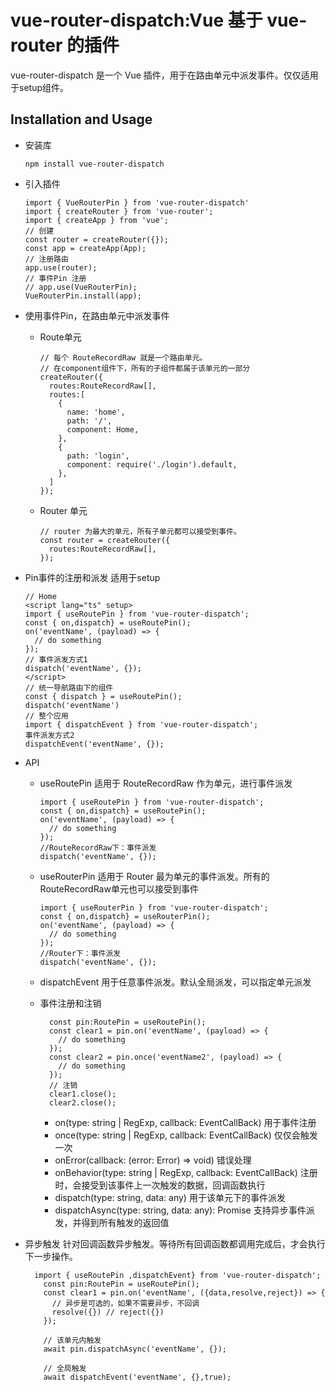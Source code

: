  vue-router-dispatch:Vue 基于 vue-router 的插件
 ================================
 
 vue-router-dispatch 是一个 Vue 插件，用于在路由单元中派发事件。仅仅适用于setup组件。

 Installation and Usage
 ----
  * 安装库
    ```
    npm install vue-router-dispatch
    ```
  * 引入插件
    ```
    import { VueRouterPin } from 'vue-router-dispatch'
    import { createRouter } from 'vue-router';
    import { createApp } from 'vue';
    // 创建
    const router = createRouter({});
    const app = createApp(App);
    // 注册路由
    app.use(router);
    // 事件Pin 注册
    // app.use(VueRouterPin);
    VueRouterPin.install(app);
    ```
  * 使用事件Pin，在路由单元中派发事件
  
    * Route单元
  
      ```
      // 每个 RouteRecordRaw 就是一个路由单元。
      // 在component组件下，所有的子组件都属于该单元的一部分
      createRouter({
        routes:RouteRecordRaw[],
        routes:[
          {
            name: 'home',
            path: '/',
            component: Home,
          },
          {
            path: 'login',
            component: require('./login').default,
          },
        ]
      });
      ```

    * Router 单元
  
      ```
      // router 为最大的单元，所有子单元都可以接受到事件。
      const router = createRouter({
        routes:RouteRecordRaw[],
      });
      ```
  * Pin事件的注册和派发 适用于setup
  
    ```
    // Home
    <script lang="ts" setup>
    import { useRoutePin } from 'vue-router-dispatch';
    const { on,dispatch} = useRoutePin();
    on('eventName', (payload) => {
      // do something
    });
    // 事件派发方式1
    dispatch('eventName', {});
    </script>
    // 统一导航路由下的组件
    const { dispatch } = useRoutePin();
    dispatch('eventName')
    // 整个应用
    import { dispatchEvent } from 'vue-router-dispatch';
    事件派发方式2
    dispatchEvent('eventName', {});
    ```

  * API
    * useRoutePin 适用于 RouteRecordRaw 作为单元，进行事件派发
      ```
      import { useRoutePin } from 'vue-router-dispatch';
      const { on,dispatch} = useRoutePin();
      on('eventName', (payload) => {
        // do something
      });
      //RouteRecordRaw下：事件派发
      dispatch('eventName', {});
      ```
  
    * useRouterPin 适用于 Router 最为单元的事件派发。所有的RouteRecordRaw单元也可以接受到事件

      ```
      import { useRouterPin } from 'vue-router-dispatch';
      const { on,dispatch} = useRouterPin();
      on('eventName', (payload) => {
        // do something
      });
      //Router下：事件派发
      dispatch('eventName', {});
      ```
    
    * dispatchEvent 用于任意事件派发。默认全局派发，可以指定单元派发
  
    * 事件注册和注销
      ```
        const pin:RoutePin = useRoutePin();
        const clear1 = pin.on('eventName', (payload) => {
          // do something
        });
        const clear2 = pin.once('eventName2', (payload) => {
          // do something
        });
        // 注销
        clear1.close();
        clear2.close();
      ```
      * on(type: string | RegExp, callback: EventCallBack) 用于事件注册
      * once(type: string | RegExp, callback: EventCallBack) 仅仅会触发一次
      * onError(callback: (error: Error) => void) 错误处理
      * onBehavior(type: string | RegExp, callback: EventCallBack) 注册时，会接受到该事件上一次触发的数据，回调函数执行
      * dispatch(type: string, data: any) 用于该单元下的事件派发
      * dispatchAsync(type: string, data: any): Promise<any> 支持异步事件派发，并得到所有触发的返回值


  * 异步触发
    针对回调函数异步触发。等待所有回调函数都调用完成后，才会执行下一步操作。

    ```
      import { useRoutePin ,dispatchEvent} from 'vue-router-dispatch';
        const pin:RoutePin = useRoutePin();
        const clear1 = pin.on('eventName', ({data,resolve,reject}) => {
          // 异步是可选的，如果不需要异步，不回调
          resolve({}) // reject({})
        });

        // 该单元内触发
        await pin.dispatchAsync('eventName', {});

        // 全局触发
        await dispatchEvent('eventName', {},true);
    ```
  